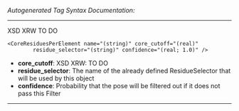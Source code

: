 _Autogenerated Tag Syntax Documentation:_

---
XSD XRW TO DO

```
<CoreResiduesPerElement name="(string)" core_cutoff="(real)"
        residue_selector="(string)" confidence="(real; 1.0)" />
```

-   **core_cutoff**: XSD XRW: TO DO
-   **residue_selector**: The name of the already defined ResidueSelector that will be used by this object
-   **confidence**: Probability that the pose will be filtered out if it does not pass this Filter

---
